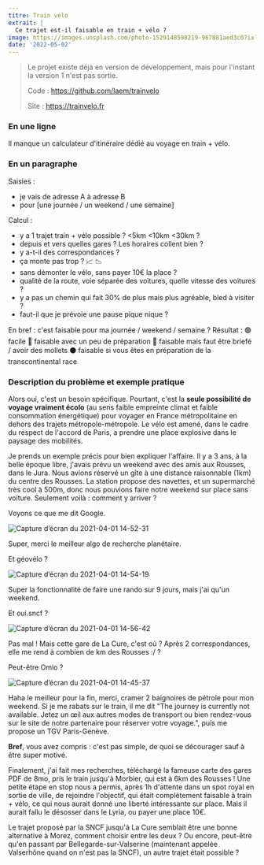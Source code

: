 ```yaml
---
titre: Train vélo
extrait: |
  Ce trajet est-il faisable en train + vélo ?
image: https://images.unsplash.com/photo-1529148598219-967881aed3c0?ixlib=rb-1.2.1&ixid=MnwxMjA3fDB8MHxwaG90by1wYWdlfHx8fGVufDB8fHx8&auto=format&fit=crop&w=1170&q=80
date: '2022-05-02'
---
```


> Le projet existe déjà en version de développement, mais pour l'instant la version 1 n'est pas sortie.
>
> Code : https://github.com/laem/trainvelo
>
> Site : https://trainvelo.fr

### En une ligne

Il manque un calculateur d'itinéraire dédié au voyage en train + vélo.

### En un paragraphe

Saisies :

- je vais de adresse A à adresse B
- pour [une journée / un weekend / une semaine]

Calcul :

- y a 1 trajet train + vélo possible ? <5km <10km <30km ?
- depuis et vers quelles gares ? Les horaires collent bien ?
- y a-t-il des correspondances ?
- ça monte pas trop ? 📈 📉
- sans démonter le vélo, sans payer 10€ la place ?
- qualité de la route, voie séparée des voitures, quelle vitesse des voitures ?
- y a pas un chemin qui fait 30% de plus mais plus agréable, bled à visiter ?
- faut-il que je prévoie une pause pique nique ?

En bref : c'est faisable pour ma journée / weekend / semaine ?
Résultat :
🟢 facile
🔵 faisable avec un peu de préparation
🔴 faisable mais faut être briefé / avoir des mollets
⚫️ faisable si vous êtes en préparation de la transcontinental race

### Description du problème et exemple pratique

Alors oui, c'est un besoin spécifique. Pourtant, c'est la **seule possibilité de voyage vraiment écolo** (au sens faible empreinte climat et faible consommation énergétique) pour voyager en France métropolitaine en dehors des trajets métropole-métropole. Le vélo est amené, dans le cadre du respect de l'accord de Paris, a prendre une place explosive dans le paysage des mobilités.

Je prends un exemple précis pour bien expliquer l'affaire. Il y a 3 ans, à la belle époque libre, j'avais prévu un weekend avec des amis aux Rousses, dans le Jura. Nous avions réservé un gîte à une distance raisonnable (1km) du centre des Rousses. La station propose des navettes, et un supermarché très cool à 500m, donc nous pouvions faire notre weekend sur place sans voiture. Seulement voilà : comment y arriver ?

Voyons ce que me dit Google.

![Capture d’écran du 2021-04-01 14-52-31](https://user-images.githubusercontent.com/1177762/113296550-e74c9580-92f9-11eb-90ed-ae52492cb806.png)

Super, merci le meilleur algo de recherche planétaire.

Et géovélo ?

![Capture d’écran du 2021-04-01 14-54-19](https://user-images.githubusercontent.com/1177762/113296741-267ae680-92fa-11eb-9f91-7bfe505ad3ab.png)

Super la fonctionnalité de faire une rando sur 9 jours, mais j'ai qu'un weekend.

Et oui.sncf ?

![Capture d’écran du 2021-04-01 14-56-42](https://user-images.githubusercontent.com/1177762/113297063-7ce82500-92fa-11eb-9dea-31086aa1ab4e.png)

Pas mal ! Mais cette gare de La Cure, c'est où ? Après 2 correspondances, elle me rend à combien de km des Rousses :/ ?

Peut-être Omio ?

![Capture d’écran du 2021-04-01 14-45-37](https://user-images.githubusercontent.com/1177762/113296859-48746900-92fa-11eb-8f20-780896fefd2c.png)

Haha le meilleur pour la fin, merci, cramer 2 baignoires de pétrole pour mon weekend. Si je me rabats sur le train, il me dit "The journey is currently not available. Jetez un œil aux autres modes de transport ou bien rendez-vous sur le site de notre partenaire pour réserver votre voyage.", puis me propose un TGV Paris-Genève.

**Bref**, vous avez compris : c'est pas simple, de quoi se décourager sauf à être super motivé.

Finalement, j'ai fait mes recherches, téléchargé la fameuse carte des gares PDF de 8mo, pris le train jusqu'à Morbier, qui est à 6km des Rousses ! Une petite étape en stop nous a permis, après 1h d'attente dans un spot royal en sortie de ville, de rejoindre l'objectif, qui était complètement faisable à train + vélo, ce qui nous aurait donné une liberté intéressante sur place. Mais il aurait fallu le désosser dans le Lyria, ou payer une place 10€.

Le trajet proposé par la SNCF jusqu'à La Cure semblait être une bonne alternative à Morez, comment choisir entre les deux ? Ou encore, peut-être qu'en passant par Bellegarde-sur-Valserine (maintenant appelée Valserhône quand on n'est pas la SNCF), un autre trajet était possible ?
